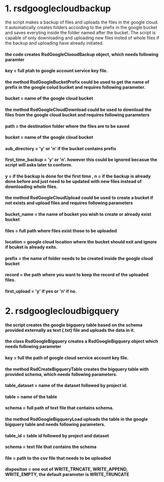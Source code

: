 # 1. rsdgooglecloudbackup
the script makes a backup of files and uploads the files in the google cloud. it automatically creates folders according to the prefix in the google bucket and saves     everyting inside the folder named after the bucket. The script is capable of only downloading and uploading new files insted of whole files if the backup and uploading have already initiated.
#### the code creates RsdGoogleClooudBackup object, which needs following paramter
#### key = full ptah to google account service key file.

#### the method RsdGoogleBucketPrefix could be used to get the name of prefix in the google colud bucket and requires following parameter.
#### bucket = name of the google cloud bucket

#### the method RsdGoogleCloudDownload could be used to download the files from the google cloud bucket and requires following parameters
#### path = the destination folder where the files are to be saved
#### bucket = name of the google cloud bucket
#### sub_directory = 'y' or 'n' if the bucket contains prefix
#### first_time_backup = 'y' or 'n'. however this could be ignored becasue the script will asks later to conform.
#### y = if the backup is done for the first time , n = if the backup is already done before and just need to be updated with new files instead of downloading whole files.

#### the method RsdGoogleCloudUpload could be used to create a bucket if not exists and upload files and requires following parameters
#### bucket_name = the name of bucket you wish to create or already exist bucket
#### files = full path where files exist those to be uploaded
#### location = google cloud location where the bucket should exit and ignore if bcuket is already exits.
#### prefix = the name of folder needs to be created inside the google cloud bucket
#### record = the path where you want to keep the record of the uploaded files. 
#### first_upload = 'y' if yes or 'n' if no.                                                                                                                                         
# 2. rsdgooglecloudbigquery
#### the script creates the google bigquery table based on the schema provided externally as text (.txt) file and uploads the data in it.
#### the class RsdGoogleBigquery creates a RsdGoogleBigquery object which needs following parameter
#### key = full the path of google cloud service account key file.

#### the method RsdCreateBigqueryTable creates the bigquery table with provided schema, which needs following parameters.
#### table_dataset = name of the dataset followed by project id.
#### table = name of the table
#### schema = full path of text file that contains schema.

#### the method RsdGoogleBigqueryLoad uploads the table in the google bigquery table and needs following parameters.
#### table_id = table id followed by project and dataset
#### schema = text file that contains the schema
#### file = path to the csv file that needs to be uploaded
#### dispositon = one out of WRITE_TRNCATE, WRITE_APPEND, WRITE_EMPTY, the default parameter is WRITE_TRUNCATE
